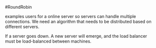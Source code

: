 #RoundRobin 

examples users for a online server 
so servers can handle multiple connections. We need an algorithm that needs to be distributed based on different servers. 

If a server goes down. 
A new server will emerge, and the load balancer must be load-balanced between machines. 